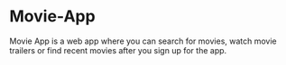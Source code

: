 # Movie-App
Movie App is a web app where you can search for movies, watch movie trailers or find recent movies after you sign up for the app.
